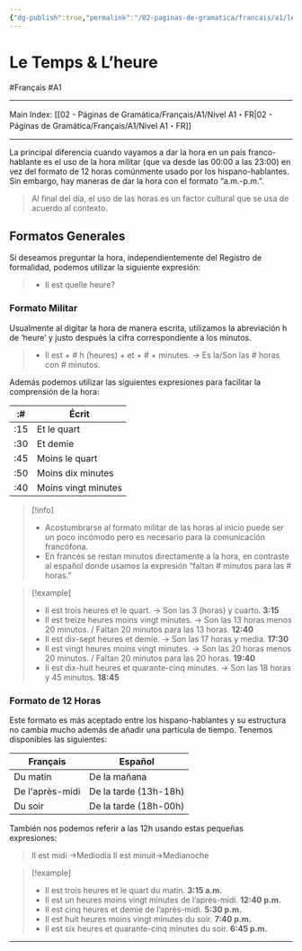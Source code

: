 ```yaml
---
{"dg-publish":true,"permalink":"/02-paginas-de-gramatica/francais/a1/le-temps-and-l-heure/"}
---
```


# Le Temps & L’heure
#Français #A1
___
Main Index: [[02 - Páginas de Gramática/Français/A1/Nivel A1・FR\|02 - Páginas de Gramática/Français/A1/Nivel A1・FR]]
___
La principal diferencia cuando vayamos a dar la hora en un país franco-hablante es el uso de la hora militar (que va desde las 00:00 a las 23:00) en vez del formato de 12 horas comúnmente usado por los hispano-hablantes. Sin embargo, hay maneras de dar la hora con el formato “a.m.-p.m.”.
> Al final del día, el uso de las horas es un factor cultural que se usa de acuerdo al contexto.

## Formatos Generales
Si deseamos preguntar la hora, independientemente del Registro de formalidad, podemos utilizar la siguiente expresión:
> - Il est quelle heure?

### Formato Militar
Usualmente al digitar la hora de manera escrita, utilizamos la abreviación h de ‘heure’ y justo después la cifra correspondiente a los minutos.
> - Il est + # h (heures) + et + # + minutes. → Es la/Son las # horas con # minutos.

Además podemos utilizar las siguientes expresiones para facilitar la comprensión de la hora:

| :#  | Écrit               |
| --- | ------------------- |
| :15 | Et le quart         |
| :30 | Et demie            |
| :45 | Moins le quart      |
| :50 | Moins dix minutes   |
| :40 | Moins vingt minutes |

> [!info] 
> - Acostumbrarse al formato militar de las horas al inicio puede ser un poco incómodo pero es necesario para la comunicación francófona.
> - En francés se restan minutos directamente a la hora, en contraste al español donde usamos la expresión “faltan # minutos para las # horas.”

> [!example] 
>- Il est trois heures et le quart. → Son las 3 (horas) y cuarto. **3:15**
>- Il est treize heures moins vingt minutes. → Son las 13 horas menos 20 minutos. / Faltan 20 minutos para las 13 horas. **12:40**
>- Il est dix-sept heures et demie. → Son las 17 horas y media. **17:30**
>- Il est vingt heures moins vingt minutes. → Son las 20 horas menos 20 minutos. / Faltan 20 minutos para las 20 horas. **19:40**
>- Il est dix-huit heures et quarante-cinq minutes. → Son las 18 horas y 45 minutos. **18:45**
### Formato de 12 Horas
Este formato es más aceptado entre los hispano-hablantes y su estructura no cambia mucho además de añadir una partícula de tiempo. Tenemos disponibles las siguientes:

| Français        | Español               |
| --------------- | --------------------- |
| Du matin        | De la mañana          |
| De l'après-midi | De la tarde (13h-18h) |
| Du soir         | De la tarde (18h-00h) |

También nos podemos referir a las 12h usando estas pequeñas expresiones:

>Il est midi →Mediodía
>Il est minuit→Medianoche

> [!example] 
> - Il est trois heures et le quart du matin. **3:15 a.m.**
> - Il est un heures moins vingt minutes de l’après-midi. **12:40 p.m.**
> - Il est cinq heures et demie de l’après-midi. **5:30 p.m.**
> - Il est huit heures moins vingt minutes du soir. **7:40 p.m.**
> - Il est six heures et quarante-cinq minutes du soir. **6:45 p.m.**

___
